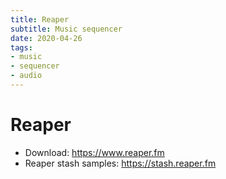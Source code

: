 ```yaml
---
title: Reaper
subtitle: Music sequencer
date: 2020-04-26
tags:
- music
- sequencer
- audio
---
```


# Reaper

- Download: https://www.reaper.fm
- Reaper stash samples: https://stash.reaper.fm

